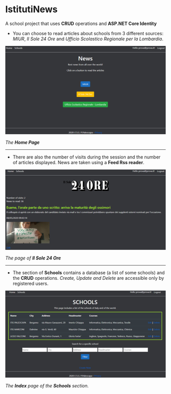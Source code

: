 # IstitutiNews
A school project that uses **CRUD** operations and **ASP.NET Core Identity**

* You can choose to read articles about schools from 3 different sources: *MIUR*, *Il Sole 24 Ore* and *Ufficio Scolastico Regionale per la Lombardia*.
  
![](ScreenShots/HomePage.PNG)

*The **Home Page***

---

* There are also the number of visits during the session and the number of articles displayed. News are taken using a **Feed Rss reader**.

![](ScreenShots/IlSole24Ore.PNG)

*The page of **Il Sole 24 Ore***

---

* The section of **Schools** contains a database (a list of some schools) and the **CRUD** operations.
*Create, Update and Delete* are accessible only by registered users.

![](ScreenShots/Schools.PNG)

*The **Index** page of the **Schools** section.*
